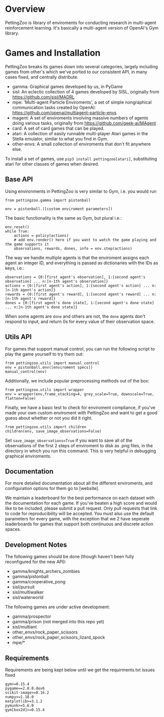 # Overview
PettingZoo is library of enviroments for conducting research in multi-agent reinforcement learning. It's basically a multi-agent version of OpenAI's Gym library.


# Games and Installation

PettingZoo breaks its games down into several categories, largely including games from other's which we've ported to our consistent API, in many cases fixed, and centrally distribute.

* gamma: Graphical games developed by us, in PyGame
* sisl: An eclectic collection of 4 games developed by SISL, originally from https://github.com/sisl/MADRL
* mpe: 'Multi-agent Particle Enviroments', a set of simple nongraphical communication tasks created by OpenAI: https://github.com/openai/multiagent-particle-envs
* magent: A set of enviroments involving massive numbers of agents doing various tasks, originally from https://github.com/geek-ai/MAgent
* card: A set of card games that can be played.
* atari: A collection of easily runnable multi-player Atari games in the Stella emulator, similar to what you find in Gym.
* other-envs: A small collection of enviroments that don't fit anywhere else.

To install a set of games, use `pip3 install pettingzoo[atari]`, substituting atari for other classes of games when desired.


## Base API

Using environments in PettingZoo is very similar to Gym, i.e. you would run 

`from pettingzoo.gamma import pistonball`

`env = pistonball.([custom enviroment parameters])`

The basic functionality is the same as Gym, but plural i.e.:

```
env.reset()
while True:
    actions = policy(actions)
    # add env.render() here if you want to watch the game playing and the game supports it
    observations, rewards, dones, info = env.step(actions)
```

The way we handle multiple agents is that the enviroment assigns each agent an integer ID, and everything is passed as dictionaries with the IDs as keys, i.e.:

```
observations = {0:[first agent's observation], 1:[second agent's observation] ... n:[n-1th agent's observation]}
actions = {0:[first agent's action], 1:[second agent's action] ... n:[n-1th agent's action]}
rewards = {0:[first agent's reward], 1:[second agent's reward] ... n:[n-1th agent's reward]}
dones = {0:[first agent's done state], 1:[second agent's done state] ... n:[n-1th agent's done state]}
```

When some agents are `done` and others are not, the `done` agents don't respond to input, and return 0s for every value of their observation space. 


## Utils API

For games that support manual control, you can run the following script to play the game yourself to try them out:

```
from pettingzoo.utils import manual_control
env = pistonball.env([enviroment specs])
manual_control(env)
```

Additionally, we include popular preprocessing methods out of the box:

```
from pettingzoo.utils import wrapper
env = wrapper(env,frame_stacking=4, grey_scale=True, downscale=True, flatten=False)
```

Finally, we have a basic test to check for enviroment compliance, if you've made your own custom enviroment with PettingZoo and want to get a good guess about whether or not you did it right.

```
from pettingzoo.utils import children
children(env, save_image_observations=False)
```

Set `save_image_observations=True` if you want to save all of the observations of the first 2 steps of enviroment to disk as .png files, in the directory in which you run this command. This is very helpful in debugging graphical enviroments. 


## Documentation
For more detailed documentation about all the different enviroments, and configuration options for them go to [website].

We maintain a leaderboard for the best performance on each dataset with the documentation for each game. If you've beaten a high score and would like to be included, please submit a pull request. Only pull requests that link to code for reproducibility will be accepted. You must also use the default parameters for every game, with the exception that we 2 have seperate leaderboards for games that support both continuous and discrete action spaces.


## Development Notes

The following games should be done (though haven't been fully reconfigured for the new API):

* gamma/knights_archers_zombies
* gamma/pistonball
* gamma/cooperative_pong
* sisl/pursuit
* sisl/multiwalker
* sisl/waterworld

The following games are under active development:

* gamma/prospector
* gamma/prison (not merged into this repo yet)
* sisl/multiant
* other_envs/rock_paper_scissors
* other_envs/rock_paper_scissors_lizard_spock
* mpe/*


## Requirements

Requirements are being kept below until we get the requirments.txt issues fixed

```
gym>=0.15.4	
pygame==2.0.0.dev6	
scikit-image>=0.16.2	
numpy>=1.18.0	
matplotlib>=3.1.2
pymunk>=5.6.0
gym[box2d]>=0.15.4
```
